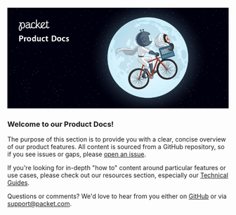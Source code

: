 <!--<meta>
{
    "title":"Packet Bare Metal Cloud Docs - DevOps Resources",
    "description":"Learn more about Packet and get started!",
    "tag":["Product documentation", "Getting started", "Contact us"]
}
</meta>-->

![enable backend transfer](/images/packet-product-docs.png)

### Welcome to our Product Docs!
The purpose of this section is to provide you with a clear, concise overview of our product features. All content is sourced from a GitHub repository, so if you see issues or gaps, please [open an issue](https://github.com/packethost/docs/issues/new).

If you're looking for in-depth "how to" content around particular features or use cases, please check out our resources section, especially our [Technical Guides](https://www.packet.com/resources/guides).

Questions or comments? We'd love to hear from you either on [GitHub](https://github.com/packethost/docs) or via [support@packet.com](mailto:support@packet.com).
